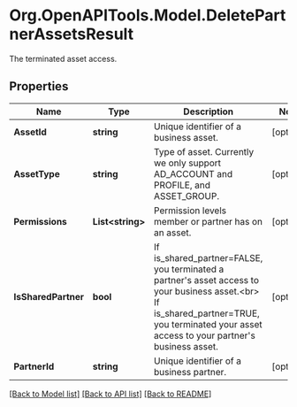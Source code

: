 # Org.OpenAPITools.Model.DeletePartnerAssetsResult
The terminated asset access.

## Properties

Name | Type | Description | Notes
------------ | ------------- | ------------- | -------------
**AssetId** | **string** | Unique identifier of a business asset. | [optional] 
**AssetType** | **string** | Type of asset. Currently we only support AD_ACCOUNT and PROFILE, and ASSET_GROUP. | [optional] 
**Permissions** | **List&lt;string&gt;** | Permission levels member or partner has on an asset. | [optional] 
**IsSharedPartner** | **bool** | If is_shared_partner&#x3D;FALSE, you terminated a partner&#39;s asset access to your business asset.&lt;br&gt; If is_shared_partner&#x3D;TRUE, you terminated your asset access to your partner&#39;s business asset. | [optional] 
**PartnerId** | **string** | Unique identifier of a business partner. | [optional] 

[[Back to Model list]](../README.md#documentation-for-models) [[Back to API list]](../README.md#documentation-for-api-endpoints) [[Back to README]](../README.md)

